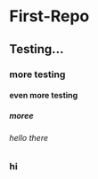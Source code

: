 # First-Repo
## Testing...
### more testing
#### even more testing
##### moree
###### hello there
### hi
